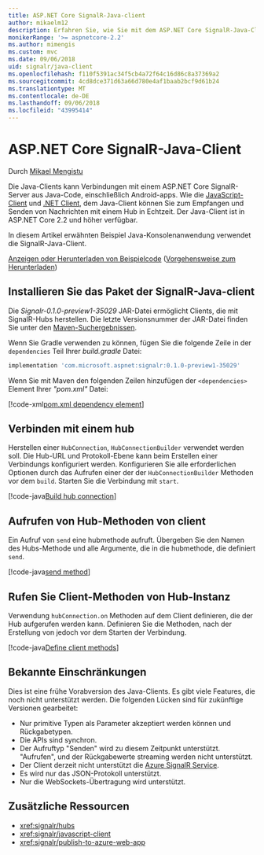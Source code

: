 ```yaml
---
title: ASP.NET Core SignalR-Java-client
author: mikaelm12
description: Erfahren Sie, wie Sie mit dem ASP.NET Core SignalR-Java-Client.
monikerRange: '>= aspnetcore-2.2'
ms.author: mimengis
ms.custom: mvc
ms.date: 09/06/2018
uid: signalr/java-client
ms.openlocfilehash: f110f5391ac34f5cb4a72f64c16d86c8a37369a2
ms.sourcegitcommit: 4cd8dce371d63a66d780e4af1baab2bcf9d61b24
ms.translationtype: MT
ms.contentlocale: de-DE
ms.lasthandoff: 09/06/2018
ms.locfileid: "43995414"
---
```

# <a name="aspnet-core-signalr-java-client"></a>ASP.NET Core SignalR-Java-Client

Durch [Mikael Mengistu](https://twitter.com/MikaelM_12)

Die Java-Clients kann Verbindungen mit einem ASP.NET Core SignalR-Server aus Java-Code, einschließlich Android-apps. Wie die [JavaScript-Client](xref:signalr/javascript-client) und [.NET Client](xref:signalr/dotnet-client), dem Java-Client können Sie zum Empfangen und Senden von Nachrichten mit einem Hub in Echtzeit. Der Java-Client ist in ASP.NET Core 2.2 und höher verfügbar.

In diesem Artikel erwähnten Beispiel Java-Konsolenanwendung verwendet die SignalR-Java-Client.

[Anzeigen oder Herunterladen von Beispielcode](https://github.com/aspnet/Docs/tree/master/aspnetcore/signalr/java-client/sample) ([Vorgehensweise zum Herunterladen](xref:tutorials/index#how-to-download-a-sample))

## <a name="install-the-signalr-java-client-package"></a>Installieren Sie das Paket der SignalR-Java-client

Die *Signalr-0.1.0-preview1-35029* JAR-Datei ermöglicht Clients, die mit SignalR-Hubs herstellen. Die letzte Versionsnummer der JAR-Datei finden Sie unter den [Maven-Suchergebnissen](https://search.maven.org/search?q=g:com.microsoft.aspnet%20AND%20a:signalr&core=gav).

Wenn Sie Gradle verwenden zu können, fügen Sie die folgende Zeile in der `dependencies` Teil Ihrer *build.gradle* Datei:

```gradle
implementation 'com.microsoft.aspnet:signalr:0.1.0-preview1-35029'
```

Wenn Sie mit Maven den folgenden Zeilen hinzufügen der `<dependencies>` Element Ihrer *"pom.xml"* Datei:

[!code-xml[pom.xml dependency element](java-client/sample/pom.xml?name=snippet_dependencyElement)]

## <a name="connect-to-a-hub"></a>Verbinden mit einem hub

Herstellen einer `HubConnection`, `HubConnectionBuilder` verwendet werden soll. Die Hub-URL und Protokoll-Ebene kann beim Erstellen einer Verbindungs konfiguriert werden. Konfigurieren Sie alle erforderlichen Optionen durch das Aufrufen einer der der `HubConnectionBuilder` Methoden vor dem `build`. Starten Sie die Verbindung mit `start`.

[!code-java[Build hub connection](java-client/sample/src/main/java/Chat.java?range=17-20)]

## <a name="call-hub-methods-from-client"></a>Aufrufen von Hub-Methoden von client

Ein Aufruf von `send` eine hubmethode aufruft. Übergeben Sie den Namen des Hubs-Methode und alle Argumente, die in die hubmethode, die definiert `send`.

[!code-java[send method](java-client/sample/src/main/java/Chat.java?range=31)]

## <a name="call-client-methods-from-hub"></a>Rufen Sie Client-Methoden von Hub-Instanz

Verwendung `hubConnection.on` Methoden auf dem Client definieren, die der Hub aufgerufen werden kann. Definieren Sie die Methoden, nach der Erstellung von jedoch vor dem Starten der Verbindung.

[!code-java[Define client methods](java-client/sample/src/main/java/Chat.java?range=22-24)]

## <a name="known-limitations"></a>Bekannte Einschränkungen

Dies ist eine frühe Vorabversion des Java-Clients. Es gibt viele Features, die noch nicht unterstützt werden. Die folgenden Lücken sind für zukünftige Versionen gearbeitet:

* Nur primitive Typen als Parameter akzeptiert werden können und Rückgabetypen.
* Die APIs sind synchron.
* Der Aufruftyp "Senden" wird zu diesem Zeitpunkt unterstützt. "Aufrufen", und der Rückgabewerte streaming werden nicht unterstützt.
* Der Client derzeit nicht unterstützt die [Azure SignalR Service](/azure/azure-signalr/).
* Es wird nur das JSON-Protokoll unterstützt.
* Nur die WebSockets-Übertragung wird unterstützt.

## <a name="additional-resources"></a>Zusätzliche Ressourcen

* <xref:signalr/hubs>
* <xref:signalr/javascript-client>
* <xref:signalr/publish-to-azure-web-app>
